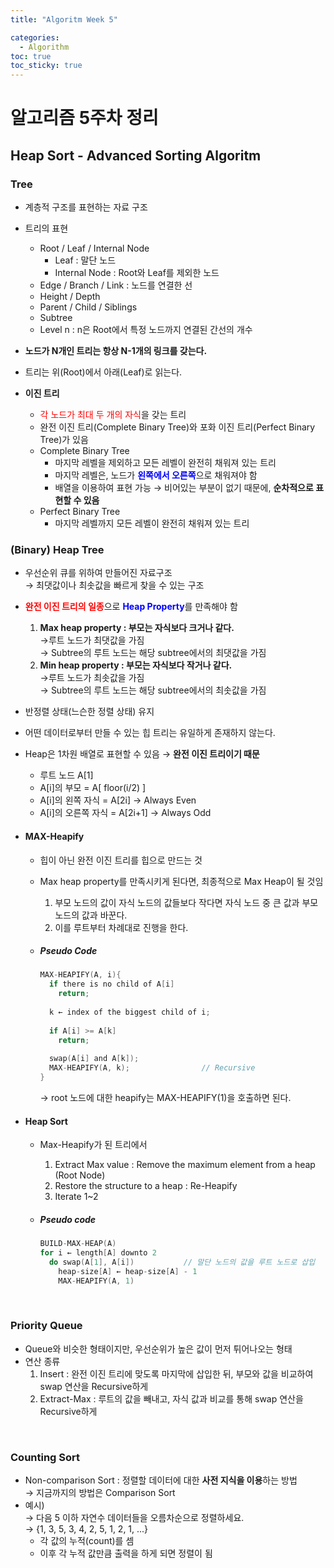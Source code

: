 ```yaml
---
title: "Algoritm Week 5"

categories:
  - Algorithm
toc: true
toc_sticky: true
---
```




# 알고리즘 5주차 정리

## Heap Sort - Advanced Sorting Algoritm

### Tree

- 계층적 구조를 표현하는 자료 구조
- 트리의 표현
  - Root / Leaf / Internal Node
    - Leaf : 말단 노드
    - Internal Node : Root와 Leaf를 제외한 노드
  - Edge / Branch / Link : 노드를 연결한 선
  - Height / Depth
  - Parent / Child / Siblings
  - Subtree
  - Level n : n은 Root에서 특정 노드까지 연결된 간선의 개수
- **노드가 N개인 트리는 항상 N-1개의 링크를 갖는다.**
- 트리는 위(Root)에서 아래(Leaf)로 읽는다.<br>

- **이진 트리**
  - <span style="color:red">각 노드가 최대 두 개의 자식</span>을 갖는 트리
  - 완전 이진 트리(Complete Binary Tree)와 포화 이진 트리(Perfect Binary Tree)가 있음
  - Complete Binary Tree
    - 마지막 레벨을 제외하고 모든 레벨이 완전히 채워져 있는 트리
    - 마지막 레벨은, 노드가 <span style="color:blue">**왼쪽에서 오른쪽**</span>으로 채워져야 함
    - 배열을 이용하여 표현 가능 → 비어있는 부분이 없기 때문에, **순차적으로 표현할 수 있음**
  - Perfect Binary Tree
    - 마지막 레벨까지 모든 레벨이 완전히 채워져 있는 트리 <br>

### (Binary) Heap Tree

- 우선순위 큐를 위하여 만들어진 자료구조 <br>→ 최댓값이나 최솟값을 빠르게 찾을 수 있는 구조

- <span style="color:red">**완전 이진 트리의 일종**</span>으로 <span style="color:blue">**Heap Property**</span>를 만족해야 함
  1. **Max heap property : 부모는 자식보다 크거나 같다.** <br>
     →루트 노드가 최댓값을 가짐 <br>
     → Subtree의 루트 노드는 해당 subtree에서의 최댓값을 가짐
  2. **Min heap property : 부모는 자식보다 작거나 같다.**<br>
     →루트 노드가 최솟값을 가짐 <br>
     → Subtree의 루트 노드는 해당 subtree에서의 최솟값을 가짐
  
- 반정렬 상태(느슨한 정렬 상태) 유지

- 어떤 데이터로부터 만들 수 있는 힙 트리는 유일하게 존재하지 않는다.<br>

- Heap은 1차원 배열로 표현할 수 있음 → **완전 이진 트리이기 때문**

  - 루트 노드 A[1]
  - A[i]의 부모 = A[ floor(i/2) ]
  - A[i]의 왼쪽 자식 = A[2i] → Always Even
  - A[i]의 오른쪽 자식 = A[2i+1] → Always Odd <br>
    

- #### **MAX-Heapify**

  - 힙이 아닌 완전 이진 트리를 힙으로 만드는 것

  - Max heap property를 만족시키게 된다면, 최종적으로 Max Heap이 될 것임

    1. 부모 노드의 값이 자식 노드의 값들보다 작다면 자식 노드 중 큰 값과 부모 노드의 값과 바꾼다.
    2. 이를 루트부터 차례대로 진행을 한다.

  - ##### Pseudo Code

    ```c
    MAX-HEAPIFY(A, i){
      if there is no child of A[i]
        return;
      
      k ← index of the biggest child of i;
      
      if A[i] >= A[k]
        return;
      
      swap(A[i] and A[k]);
      MAX-HEAPIFY(A, k);				// Recursive
    }
    ```

    → root 노드에 대한 heapify는 MAX-HEAPIFY(1)을 호출하면 된다. <br>

- #### **Heap Sort**

  - Max-Heapify가 된 트리에서

    1. Extract Max value : Remove the maximum element from a heap (Root Node)
    2. Restore the structure to a heap : Re-Heapify
    3. Iterate 1~2 <br>

  - ##### Pseudo code

    ```c
    BUILD-MAX-HEAP(A)
    for i ← length[A] downto 2
      do swap(A[1], A[i])			// 말단 노드의 값을 루트 노드로 삽입
        heap-size[A] ← heap-size[A] - 1
        MAX-HEAPIFY(A, 1)
    ```

    <br>



### Priority Queue

- Queue와 비슷한 형태이지만, 우선순위가 높은 값이 먼저 튀어나오는 형태
- 연산 종류
  1. Insert : 완전 이진 트리에 맞도록 마지막에 삽입한 뒤, 부모와 값을 비교하여 swap 연산을 Recursive하게
  2. Extract-Max : 루트의 값을 빼내고, 자식 값과 비교를 통해 swap 연산을 Recursive하게

<br>

### Counting Sort

- Non-comparison Sort : 정렬할 데이터에 대한 **사전 지식을 이용**하는 방법 <br>
  → 지금까지의 방법은 Comparison Sort
- 예시) <br>
  → 다음 5 이하 자연수 데이터들을 오름차순으로 정렬하세요. <br>
  → {1, 3, 5, 3, 4, 2, 5, 1, 2, 1, ...}
  - 각 값의 누적(count)를 셈
  - 이후 각 누적 값만큼 출력을 하게 되면 정렬이 됨
